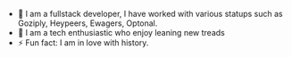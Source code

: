  
- 🔭 I am a fullstack developer, I have worked with various statups such as Goziply, Heypeers, Ewagers, Optonal.
- 🌱 I am a tech enthusiastic who enjoy leaning new treads 
- ⚡ Fun fact: I am in love with history.
